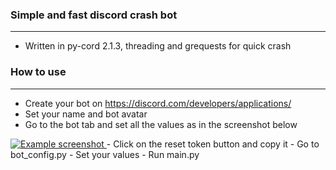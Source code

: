 ### Simple and fast discord crash bot

---

- Written in py-cord 2.1.3, threading and grequests for quick crash

### How to use

---
- Create your bot on https://discord.com/developers/applications/
- Set your name and bot avatar
- Go to the bot tab and set all the values as in the screenshot below
<a href="https://media.discordapp.net/attachments/1016297019184263208/1017793788258811975/unknown.png">
     <img src="https://media.discordapp.net/attachments/1016297019184263208/1017793788258811975/unknown.png" alt = "Example screenshot">
</a>
- Click on the reset token button and copy it
- Go to bot_config.py
- Set your values
- Run main.py
